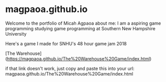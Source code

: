 # magpaoa.github.io

Welcome to the portfolio of Micah Agpaoa
about me:
I am a aspiring game programming studying game programming at Southern New Hampshire University

Here's a game I made for SNHU's 48 hour game jam 2018

[The Warehouse] (https://magpaoa.github.io/The%20Warehouse%20Game/index.html)

if that link doesn't work, just copy and paste this into your url:
magpaoa.github.io/The%20Warehouse%20Game/index.html

